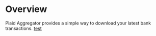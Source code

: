 # Overview

Plaid Aggregator provides a simple way to download your latest bank transactions. [test](blah)



